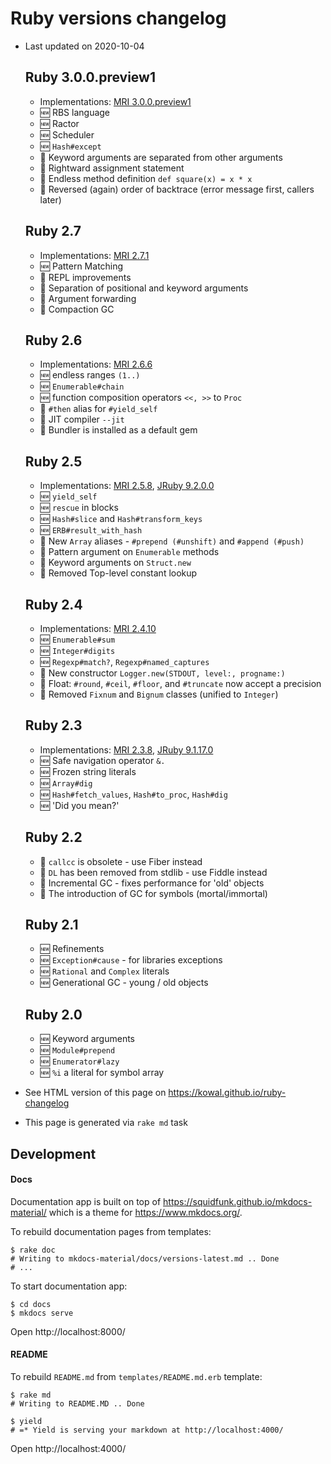 # Ruby versions changelog

* Last updated on 2020-10-04


  ## Ruby 3.0.0.preview1

  * Implementations: [MRI 3.0.0.preview1](https://www.ruby-lang.org/en/news/2020/09/25/ruby-3-0-0-preview1-released/)  
  * :new: RBS language
  * :new: Ractor
  * :new: Scheduler
  * :new: <code>Hash#except</code>
  * :arrows_counterclockwise: Keyword arguments are separated from other arguments
  * :arrows_counterclockwise: Rightward assignment statement
  * :arrows_counterclockwise: Endless method definition <code>def square(x) = x * x</code>
  * :arrows_counterclockwise: Reversed (again) order of backtrace (error message first, callers later)
  
  ## Ruby 2.7

  * Implementations: [MRI 2.7.1](https://www.ruby-lang.org/en/news/2020/03/31/ruby-2-7-1-released/)  
  * :new: Pattern Matching
  * :arrows_counterclockwise: REPL improvements
  * :arrows_counterclockwise: Separation of positional and keyword arguments
  * :arrows_counterclockwise: Argument forwarding
  * :gem: Compaction GC
  
  ## Ruby 2.6

  * Implementations: [MRI 2.6.6](https://www.ruby-lang.org/en/news/2020/03/31/ruby-2-6-6-released/)  
  * :new: endless ranges <code>(1..)</code>
  * :new: <code>Enumerable#chain</code>
  * :new: function composition operators <code><<, >></code> to <code>Proc</code>
  * :arrows_counterclockwise: <code>#then</code> alias for <code>#yield_self</code>
  * :gem: JIT compiler <code>--jit</code>
  * :gem: Bundler is installed as a default gem
  
  ## Ruby 2.5

  * Implementations: [MRI 2.5.8](https://www.ruby-lang.org/en/news/2020/03/31/ruby-2-5-8-released/), [JRuby 9.2.0.0](https://www.jruby.org/2018/05/24/jruby-9-2-0-0)  
  * :new: <code>yield_self</code>
  * :new: <code>rescue</code> in blocks
  * :new: <code>Hash#slice</code> and <code>Hash#transform_keys</code>
  * :new: <code>ERB#result_with_hash</code>
  * :arrows_counterclockwise: New <code>Array</code> aliases - <code>#prepend (#unshift)</code> and <code>#append (#push)</code>
  * :arrows_counterclockwise: Pattern argument on <code>Enumerable</code> methods
  * :arrows_counterclockwise: Keyword arguments on <code>Struct.new</code>
  * :arrows_counterclockwise: Removed Top-level constant lookup
  
  ## Ruby 2.4

  * Implementations: [MRI 2.4.10](https://www.ruby-lang.org/en/news/2020/03/31/ruby-2-4-10-released/)  
  * :new: <code>Enumerable#sum</code>
  * :new: <code>Integer#digits</code>
  * :new: <code>Regexp#match?</code>, <code>Regexp#named_captures</code>
  * :arrows_counterclockwise: New constructor <code>Logger.new(STDOUT, level:, progname:)</code>
  * :arrows_counterclockwise: Float: <code>#round</code>, <code>#ceil</code>, <code>#floor</code>, and <code>#truncate</code> now accept a precision
  * :put_litter_in_its_place: Removed <code>Fixnum</code> and <code>Bignum</code> classes (unified to <code>Integer</code>)
  
  ## Ruby 2.3

  * Implementations: [MRI 2.3.8](https://www.ruby-lang.org/en/news/2018/10/17/ruby-2-3-8-released), [JRuby 9.1.17.0](https://www.jruby.org/2018/04/23/jruby-9-1-17-0)  
  * :new: Safe navigation operator <code>&.</code>
  * :new: Frozen string literals
  * :new: <code>Array#dig</code>
  * :new: <code>Hash#fetch_values</code>, <code>Hash#to_proc</code>, <code>Hash#dig</code>
  * :new: 'Did you mean?'
  
  ## Ruby 2.2

  * :put_litter_in_its_place: <code>callcc</code> is obsolete - use Fiber instead
  * :put_litter_in_its_place: <code>DL</code> has been removed from stdlib - use Fiddle instead
  * :gem: Incremental GC - fixes performance for 'old' objects
  * :gem: The introduction of GC for symbols (mortal/immortal)
  
  ## Ruby 2.1

  * :new: Refinements
  * :new: <code>Exception#cause</code> - for libraries exceptions
  * :new: <code>Rational</code> and <code>Complex</code> literals
  * :new: Generational GC - young / old objects
  
  ## Ruby 2.0

  * :new: Keyword arguments
  * :new: <code>Module#prepend</code>
  * :new: <code>Enumerator#lazy</code>
  * :new: <code>%i</code> a literal for symbol array
  
* See HTML version of this page on https://kowal.github.io/ruby-changelog
* This page is generated via `rake md` task

## Development

#### Docs

Documentation app is built on top of https://squidfunk.github.io/mkdocs-material/ which is a theme for https://www.mkdocs.org/.


To rebuild documentation pages from templates:

    $ rake doc
    # Writing to mkdocs-material/docs/versions-latest.md .. Done
    # ...

To start documentation app:

    $ cd docs
    $ mkdocs serve

Open http://localhost:8000/

#### README

To rebuild `README.md` from `templates/README.md.erb` template:

    $ rake md
    # Writing to README.MD .. Done

    $ yield
    # =* Yield is serving your markdown at http://localhost:4000/

Open http://localhost:4000/

